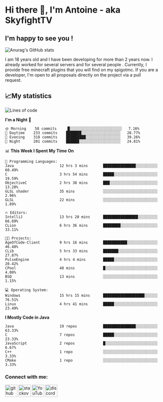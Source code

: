# Hi there 👋, I'm Antoine - aka SkyfightTV
## I'm happy to see you !
![Anurag's GitHub stats](https://github-readme-stats.vercel.app/api?username=SKyfightTV&show_icons=true&theme=dark&count_private=true&)

I am 18 years old and I have been developing for more than 2 years now. I already worked for several servers and for several people . Currently, I provide free minecraft plugins that you will find on my spigotmc.
If you are a developer, I'm open to all proposals directly on the project via a pull request.

## 📈My statistics
<!--START_SECTION:waka-->
![Lines of code](https://img.shields.io/badge/From%20Hello%20World%20I%27ve%20Written-811%20Thousand%20lines%20of%20code-blue)

**I'm a Night 🦉** 

```text
🌞 Morning    58 commits     █░░░░░░░░░░░░░░░░░░░░░░░░   7.16% 
🌆 Daytime    233 commits    ███████░░░░░░░░░░░░░░░░░░   28.77% 
🌃 Evening    318 commits    █████████░░░░░░░░░░░░░░░░   39.26% 
🌙 Night      201 commits    ██████░░░░░░░░░░░░░░░░░░░   24.81%

```


📊 **This Week I Spent My Time On** 

```text
💬 Programming Languages: 
Java                     12 hrs 3 mins       ███████████████░░░░░░░░░░   60.49% 
C                        3 hrs 54 mins       █████░░░░░░░░░░░░░░░░░░░░   19.59% 
ObjectiveC               2 hrs 38 mins       ███░░░░░░░░░░░░░░░░░░░░░░   13.28% 
GLSL shader              35 mins             ░░░░░░░░░░░░░░░░░░░░░░░░░   2.96% 
GLSL                     22 mins             ░░░░░░░░░░░░░░░░░░░░░░░░░   1.89%

🔥 Editors: 
IntelliJ                 13 hrs 20 mins      ████████████████░░░░░░░░░   66.89% 
CLion                    6 hrs 36 mins       ████████░░░░░░░░░░░░░░░░░   33.11%

🐱‍💻 Projects: 
AgeOfCode-Client         9 hrs 16 mins       ███████████░░░░░░░░░░░░░░   46.48% 
CLib                     5 hrs 33 mins       ███████░░░░░░░░░░░░░░░░░░   27.87% 
PulseEngine              4 hrs 4 mins        █████░░░░░░░░░░░░░░░░░░░░   20.42% 
CPool                    48 mins             █░░░░░░░░░░░░░░░░░░░░░░░░   4.08% 
BSQ                      13 mins             ░░░░░░░░░░░░░░░░░░░░░░░░░   1.15%

💻 Operating System: 
Windows                  15 hrs 15 mins      ███████████████████░░░░░░   76.51% 
Linux                    4 hrs 41 mins       █████░░░░░░░░░░░░░░░░░░░░   23.49%

```

**I Mostly Code in Java** 

```text
Java                     19 repos            ███████████████░░░░░░░░░░   63.33% 
C                        7 repos             █████░░░░░░░░░░░░░░░░░░░░   23.33% 
JavaScript               2 repos             █░░░░░░░░░░░░░░░░░░░░░░░░   6.67% 
C++                      1 repo              ░░░░░░░░░░░░░░░░░░░░░░░░░   3.33% 
CMake                    1 repo              ░░░░░░░░░░░░░░░░░░░░░░░░░   3.33%

```



<!--END_SECTION:waka-->

### Connect with me:

[<img src='https://cdn.jsdelivr.net/npm/simple-icons@3.0.1/icons/github.svg' alt='github' height='40'>](https://github.com/SKyfightTV)  [<img src='https://cdn.jsdelivr.net/npm/simple-icons@3.0.1/icons/stackoverflow.svg' alt='stackoverflow' height='40'>](https://stackoverflow.com/users/16952856)  [<img src='https://cdn.jsdelivr.net/npm/simple-icons@3.0.1/icons/youtube.svg' alt='YouTube' height='40'>](https://www.youtube.com/channel/UCjzzQNjlBr-AZ5j1A8lMMKw)  [<img src='https://cdn.jsdelivr.net/npm/simple-icons@3.0.1/icons/discord.svg' alt='discord' height='40'>](https://discord.gg/u8yzVac)  
